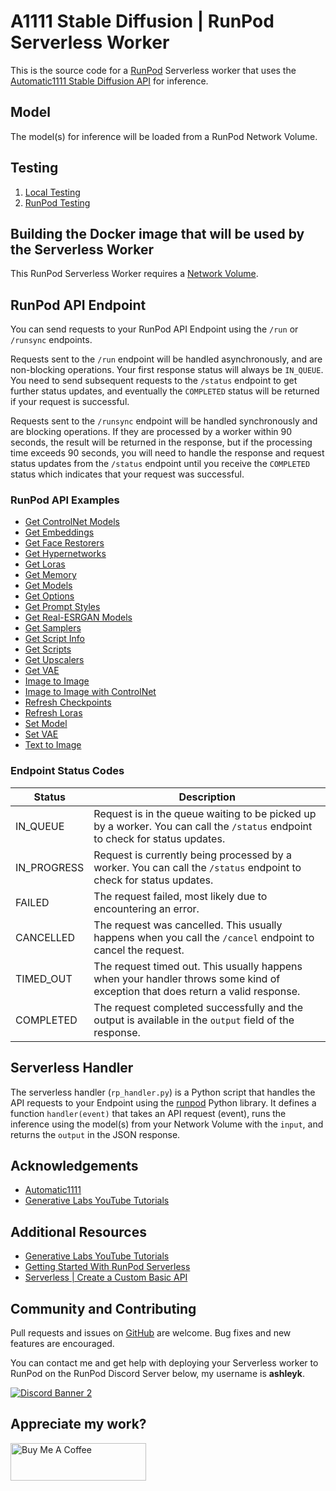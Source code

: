 # A1111 Stable Diffusion | RunPod Serverless Worker

This is the source code for a [RunPod](https://runpod.io?ref=2xxro4sy)
Serverless worker that uses the [Automatic1111 Stable Diffusion API](
https://github.com/AUTOMATIC1111/stable-diffusion-webui) for inference.

## Model

The model(s) for inference will be loaded from a RunPod
Network Volume.

## Testing

1. [Local Testing](docs/testing/local.md)
2. [RunPod Testing](docs/testing/runpod.md)

## Building the Docker image that will be used by the Serverless Worker

This RunPod Serverless Worker requires a [Network Volume](
docs/building.md).

## RunPod API Endpoint

You can send requests to your RunPod API Endpoint using the `/run`
or `/runsync` endpoints.

Requests sent to the `/run` endpoint will be handled asynchronously,
and are non-blocking operations.  Your first response status will always
be `IN_QUEUE`.  You need to send subsequent requests to the `/status`
endpoint to get further status updates, and eventually the `COMPLETED`
status will be returned if your request is successful.

Requests sent to the `/runsync` endpoint will be handled synchronously
and are blocking operations.  If they are processed by a worker within
90 seconds, the result will be returned in the response, but if
the processing time exceeds 90 seconds, you will need to handle the
response and request status updates from the `/status` endpoint until
you receive the `COMPLETED` status which indicates that your request
was successful.

### RunPod API Examples

* [Get ControlNet Models](docs/api/get-controlnet-models.md)
* [Get Embeddings](docs/api/get-embeddings.md)
* [Get Face Restorers](docs/api/get-face-restorers.md)
* [Get Hypernetworks](docs/api/get-hypernetworks.md)
* [Get Loras](docs/api/get-loras.md)
* [Get Memory](docs/api/get-memory.md)
* [Get Models](docs/api/get-models.md)
* [Get Options](docs/api/get-options.md)
* [Get Prompt Styles](docs/api/get-prompt-styles.md)
* [Get Real-ESRGAN Models](docs/api/get-realesrgan-models.md)
* [Get Samplers](docs/api/get-samplers.md)
* [Get Script Info](docs/api/get-script-info.md)
* [Get Scripts](docs/api/get-scripts.md)
* [Get Upscalers](docs/api/get-upscalers.md)
* [Get VAE](docs/api/get-vae.md)
* [Image to Image](docs/api/img2img.md)
* [Image to Image with ControlNet](docs/api/img2img-controlnet.md)
* [Refresh Checkpoints](docs/api/refresh-checkpoints.md)
* [Refresh Loras](docs/api/refresh-loras.md)
* [Set Model](docs/api/set-model.md)
* [Set VAE](docs/api/set-vae.md)
* [Text to Image](docs/api/txt2img.md)


### Endpoint Status Codes

| Status      | Description                                                                                                                     |
|-------------|---------------------------------------------------------------------------------------------------------------------------------|
| IN_QUEUE    | Request is in the queue waiting to be picked up by a worker.  You can call the `/status` endpoint to check for status updates.  |
| IN_PROGRESS | Request is currently being processed by a worker.  You can call the `/status` endpoint to check for status updates.             |
| FAILED      | The request failed, most likely due to encountering an error.                                                                   |
| CANCELLED   | The request was cancelled.  This usually happens when you call the `/cancel` endpoint to cancel the request.                    |
| TIMED_OUT   | The request timed out.  This usually happens when your handler throws some kind of exception that does return a valid response. |
| COMPLETED   | The request completed successfully and the output is available in the `output` field of the response.                           |

## Serverless Handler

The serverless handler (`rp_handler.py`) is a Python script that handles
the API requests to your Endpoint using the [runpod](https://github.com/runpod/runpod-python)
Python library.  It defines a function `handler(event)` that takes an
API request (event), runs the inference using the model(s) from your
Network Volume with the `input`, and returns the `output`
in the JSON response.

## Acknowledgements

- [Automatic1111](https://github.com/AUTOMATIC1111/stable-diffusion-webui)
- [Generative Labs YouTube Tutorials](https://www.youtube.com/@generativelabs)

## Additional Resources

- [Generative Labs YouTube Tutorials](https://www.youtube.com/@generativelabs)
- [Getting Started With RunPod Serverless](https://trapdoor.cloud/getting-started-with-runpod-serverless/)
- [Serverless | Create a Custom Basic API](https://blog.runpod.io/serverless-create-a-basic-api/)

## Community and Contributing

Pull requests and issues on [GitHub](https://github.com/ashleykleynhans/runpod-worker-a1111)
are welcome. Bug fixes and new features are encouraged.

You can contact me and get help with deploying your Serverless
worker to RunPod on the RunPod Discord Server below,
my username is **ashleyk**.

<a target="_blank" href="https://discord.gg/pJ3P2DbUUq">![Discord Banner 2](https://discordapp.com/api/guilds/912829806415085598/widget.png?style=banner2)</a>

## Appreciate my work?

<a href="https://www.buymeacoffee.com/ashleyk" target="_blank"><img src="https://cdn.buymeacoffee.com/buttons/v2/default-yellow.png" alt="Buy Me A Coffee" style="height: 60px !important;width: 217px !important;" ></a>
